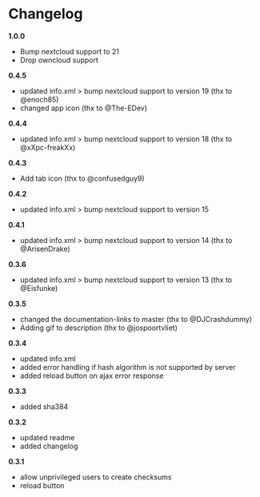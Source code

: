 Changelog
=========

**1.0.0**
- Bump nextcloud support to 21
- Drop owncloud support

**0.4.5**
- updated info.xml > bump nextcloud support to version 19 (thx to @enoch85)
- changed app icon (thx to @The-EDev)

**0.4.4**
- updated info.xml > bump nextcloud support to version 18 (thx to @xXpc-freakXx)

**0.4.3**
- Add tab icon (thx to @confusedguy9)

**0.4.2**
- updated info.xml > bump nextcloud support to version 15

**0.4.1**
- updated info.xml > bump nextcloud support to version 14 (thx to @ArisenDrake)

**0.3.6**
- updated info.xml > bump nextcloud support to version 13 (thx to @Eisfunke)

**0.3.5**
- changed the documentation-links to master (thx to @DJCrashdummy)
- Adding gif to description (thx to @jospoortvliet)

**0.3.4**
- updated info.xml
- added error handling if hash algorithm is not supported by server
- added reload button on ajax error response

**0.3.3**
- added sha384

**0.3.2**
- updated readme
- added changelog

**0.3.1**
- allow unprivileged users to create checksums
- reload button
